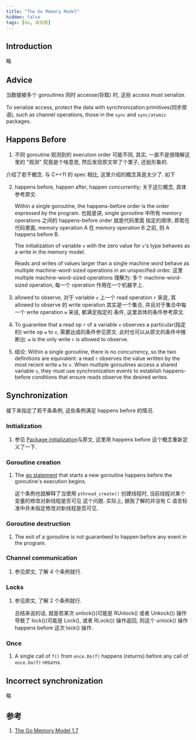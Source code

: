 ```yaml
---
title: "The Go Memory Model"
hidden: false
tags: [Go, 读后感]
---
```



## Introduction

略

## Advice

当数据被多个 goroutines 同时 accesse(存取) 时, 这些 access must serialize.

To serialize access, protect the data with synchronization primitives(同步原语),
such as channel operations, those in the `sync` and `sync/atomic` packages.

## Happens Before

1.  不同 goroutine 观测到的 execution order 可能不同, 其实, 一直不是很理解这里的
    "观测" 究竟是个啥意思, 然后发现原文举了个栗子, 还挺形象的.

介绍了若干概念. 与 C++11 的 spec 相比, 这里介绍的概念真是太少了. 如下

2.  happens before, happen after, happen concurrently; 关于这仨概念, 具体参考原文.

    Within a single goroutine, the happens-before order is the order expressed by the program.
    也就是讲, single goroutine 中所有 memory operations 之间的 happens-before order 就是代码里面
    指定的顺序; 即若在代码里面, memory operation A 在 memory operation B 之前, 则 A happens before B.

    The initialization of variable `v` with the zero value for `v`'s type behaves as a write in
    the memory model.

    Reads and writes of values larger than a single machine word behave as multiple machine-word-sized
    operations in an unspecified order. 这里 multiple machine-word-sized operations 理解为:
    多个 machine-word-sized operation, 每一个 operation 作用在一个机器字上.

3.  allowed to observe, 对于 variable `v` 上一个 read operation `r` 来说, 其 allowed to observe
    的 write operation 其实是一个集合, 并且对于集合中每一个 write operation `w` 来说, 都满足指定的
    条件, 这里具体的条件参考原文.

4.  To guarantee that a read op `r` of a variable `v` observes a particular(指定的) write op `w` to `v`,
    需要达成的条件参见原文. 此时也可以从原文的条件中推断出: `w` is the only write `r` is allowed to observe.

5.  结论: Within a single goroutine, there is no concurrency, so the two definitions are equivalent: a read
    `r` observes the value written by the most recent write `w` to `v`. When multiple goroutines access a
    shared variable `v`, they must use synchronization events to establish happens-before conditions that
    ensure reads observe the desired writes.


## Synchronization

接下来指定了若干条条例, 这些条例满足 happens before 的情况.

### Initialization

1.  参见 [Package initialization][1]与原文, 这里用 happens before 这个概念重新定义了一下.

### Goroutine creation

1.  The [go statement][2] that starts a new goroutine happens before the goroutine's execution begins.

    这个条例也就解释了当使用 `pthread_create()` 创建线程时, 当前线程对某个变量的修改对新线程是否可见
    这个问题. 实际上, 据我了解的并没有 C 语言标准中并未指定修改对新线程是否可见.

### Goroutine destruction

1.  The exit of a goroutine is not guaranteed to happen before any event in the program.

### Channel communication

1.  参见原文, 了解 4 个条例就行.

### Locks

1.  参见原文, 了解 2 个条例就行.

    总结来说的话, 就是若某次 unlock()(可能是 RUnlock() 或者 Unkock()) 操作导致了 lock()(可能是 Lock(),
    或者 RLock()) 操作返回, 则这个 unlock() 操作 happens before 这次 lock() 操作.

### Once

1.  A single call of `f()` from `once.Do(f)` happens (returns) before any call of `once.Do(f)` returns.

## Incorrect synchronization

略

## 参考

1.  [The Go Memory Model 1.7][0]



[0]: <https://golang.org/ref/mem>
[1]: <{{site.url}}/2016/08/30/go-spec/#package-initialization>
[2]: <{{site.url}}/2016/08/30/go-spec/#go-statements>


